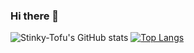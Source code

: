 ### Hi there 👋

<!--
**Stinky-Tofu/Stinky-Tofu** is a ✨ _special_ ✨ repository because its `README.md` (this file) appears on your GitHub profile.

Here are some ideas to get you started:

- 🔭 I’m currently working on baidu.inc
- 🌱 I’m currently learning ...
- 👯 I’m looking to collaborate on ...
- 🤔 I’m looking for help with ...
- 💬 Ask me about ...
- 📫 How to reach me: ...
- 😄 Pronouns: ...
- ⚡ Fun fact: ...
-->

![Stinky-Tofu's GitHub stats](https://github-readme-stats.vercel.app/api?username=Stinky-Tofu&include_all_commits=true)
[![Top Langs](https://github-readme-stats.vercel.app/api/top-langs/?username=Stinky-Tofu&layout=compact)](https://github.com/Stinky-Tofu/github-readme-stats)
